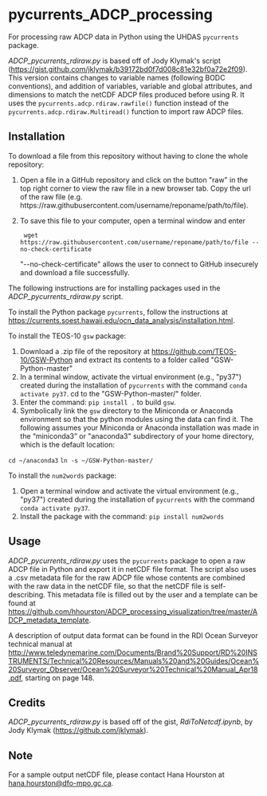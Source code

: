 # pycurrents_ADCP_processing

For processing raw ADCP data in Python using the UHDAS `pycurrents` package.

*ADCP_pycurrents_rdiraw.py* is based off of Jody Klymak's script (https://gist.github.com/jklymak/b39172bd0f7d008c81e32bf0a72e2f09). This version contains changes to variable names (following BODC conventions), and addition of variables, variable and global attributes, and dimensions to match the netCDF ADCP files produced before using R. It uses the `pycurrents.adcp.rdiraw.rawfile()` function instead of the `pycurrents.adcp.rdiraw.Multiread()` function to import raw ADCP files.

## Installation
To download a file from this repository without having to clone the whole repository:
1. Open a file in a GitHub repository and click on the button "raw" in the top right corner to view the raw file in a new browser tab. Copy the url of the raw file (e.g. ht<span>tps://</span>raw.githubusercontent.com/username/reponame/path/to/file).
2. To save this file to your computer, open a terminal window and enter
    
        wget https://raw.githubusercontent.com/username/reponame/path/to/file --no-check-certificate
   
   "--no-check-certificate" allows the user to connect to GitHub insecurely and download a file successfully.  
  
  
The following instructions are for installing packages used in the *ADCP_pycurrents_rdiraw.py* script.  
  
  
To install the Python package `pycurrents`, follow the instructions at https://currents.soest.hawaii.edu/ocn_data_analysis/installation.html.

To install the TEOS-10 `gsw` package: 
1. Download a .zip file of the repository at https://github.com/TEOS-10/GSW-Python and extract its contents to a folder called "GSW-Python-master"
2. In a terminal window, activate the virtual environment (e.g., "py37") created during the installation of `pycurrents` with the command `conda activate py37`. cd to the "GSW-Python-master/" folder.
3. Enter the command: `pip install .` to build `gsw`.
4. Symbolically link the `gsw` directory to the Miniconda or Anaconda environment so that the python modules using the data can find it. The following assumes your Miniconda or Anaconda installation was made in the “miniconda3” or "anaconda3" subdirectory of your home directory, which is the default location:

 `cd ~/anaconda3`
 `ln -s ~/GSW-Python-master/`

To install the `num2words` package:
1. Open a terminal window and activate the virtual environment (e.g., "py37") created during the installation of `pycurrents` with the command `conda activate py37`.
2. Install the package with the command: `pip install num2words`

## Usage
*ADCP_pycurrents_rdiraw.py* uses the `pycurrents` package to open a raw ADCP file in Python and export it in netCDF file format. The script also uses a .csv metadata file for the raw ADCP file whose contents are combined with the raw data in the netCDF file, so that the netCDF file is self-describing. This metadata file is filled out by the user and a template can be found at https://github.com/hhourston/ADCP_processing_visualization/tree/master/ADCP_metadata_template. 

A description of output data format can be found in the RDI Ocean Surveyor technical manual at http://www.teledynemarine.com/Documents/Brand%20Support/RD%20INSTRUMENTS/Technical%20Resources/Manuals%20and%20Guides/Ocean%20Surveyor_Observer/Ocean%20Surveyor%20Technical%20Manual_Apr18.pdf, starting on page 148.

## Credits
*ADCP_pycurrents_rdiraw.py* is based off of the gist, *RdiToNetcdf.ipynb*, by Jody Klymak (https://github.com/jklymak).

## Note
For a sample output netCDF file, please contact Hana Hourston at hana.hourston@dfo-mpo.gc.ca.
